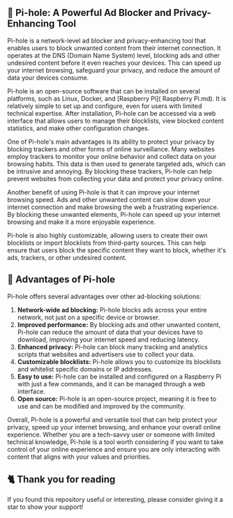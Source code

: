 ## 🍒 Pi-hole: A Powerful Ad Blocker and Privacy-Enhancing Tool
Pi-hole is a network-level ad blocker and privacy-enhancing tool that enables users to block unwanted content from their internet connection.
It operates at the DNS (Domain Name System) level, blocking ads and other undesired content before it even reaches your devices.
This can speed up your internet browsing, safeguard your privacy, and reduce the amount of data your devices consume.

Pi-hole is an open-source software that can be installed on several platforms, such as Linux, Docker, and [Raspberry Pi]( Raspberry Pi.md).
It is relatively simple to set up and configure, even for users with limited technical expertise.
After installation, Pi-hole can be accessed via a web interface that allows users to manage their blocklists, view blocked content statistics, and make other configuration changes.

One of Pi-hole's main advantages is its ability to protect your privacy by blocking trackers and other forms of online surveillance.
Many websites employ trackers to monitor your online behavior and collect data on your browsing habits.
This data is then used to generate targeted ads, which can be intrusive and annoying.
By blocking these trackers, Pi-hole can help prevent websites from collecting your data and protect your privacy online.

Another benefit of using Pi-hole is that it can improve your internet browsing speed.
Ads and other unwanted content can slow down your internet connection and make browsing the web a frustrating experience.
By blocking these unwanted elements, Pi-hole can speed up your internet browsing and make it a more enjoyable experience.

Pi-hole is also highly customizable, allowing users to create their own blocklists or import blocklists from third-party sources.
This can help ensure that users block the specific content they want to block, whether it's ads, trackers, or other undesired content.

## 🚀 Advantages of Pi-hole
Pi-hole offers several advantages over other ad-blocking solutions:
1. **Network-wide ad blocking:**
Pi-hole blocks ads across your entire network, not just on a specific device or browser.
2. **Improved performance:**
By blocking ads and other unwanted content, Pi-hole can reduce the amount of data that your devices have to download, improving your internet speed and reducing latency.
3. **Enhanced privacy:**
Pi-hole can block many tracking and analytics scripts that websites and advertisers use to collect your data.
4. **Customizable blocklists:**
Pi-hole allows you to customize its blocklists and whitelist specific domains or IP addresses.
5. **Easy to use:**
Pi-hole can be installed and configured on a Raspberry Pi with just a few commands, and it can be managed through a web interface.
6. **Open source:**
Pi-hole is an open-source project, meaning it is free to use and can be modified and improved by the community.

Overall, Pi-hole is a powerful and versatile tool that can help protect your privacy, speed up your internet browsing, and enhance your overall online experience.
Whether you are a tech-savvy user or someone with limited technical knowledge, Pi-hole is a tool worth considering if you want to take control of your online experience and ensure you are only interacting with content that aligns with your values and priorities.

## 🐈 Thank you for reading
If you found this repository useful or interesting, please consider giving it a star to show your support!